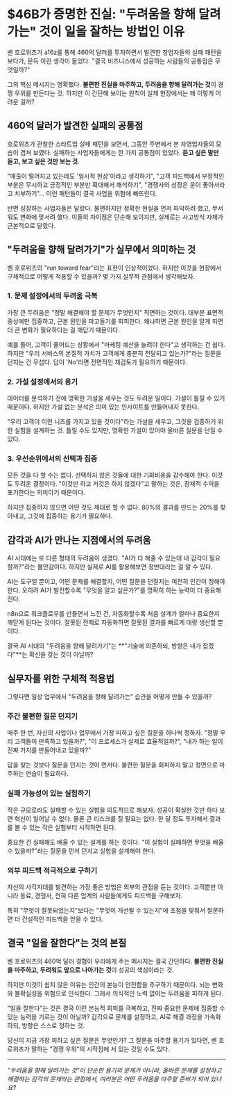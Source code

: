 # $46B가 증명한 진실: "두려움을 향해 달려가는" 것이 일을 잘하는 방법인 이유

벤 호로위츠가 a16z를 통해 460억 달러를 투자하면서 발견한 창업자들의 실패 패턴을 보다가, 문득 이런 생각이 들었다. "결국 비즈니스에서 성공하는 사람들의 공통점은 무엇일까?"

그의 핵심 메시지는 명확했다. **불편한 진실을 마주하고, 두려움을 향해 달려가는 것**이 경쟁 우위를 만든다는 것. 하지만 이 간단해 보이는 원칙이 실제 현장에서는 왜 이렇게 어려운 걸까?

## 460억 달러가 발견한 실패의 공통점

호로위츠가 관찰한 스타트업 실패 패턴을 보면서, 그동안 주변에서 본 자영업자들의 모습이 겹쳐 보였다. 실패하는 사업자들에게는 한 가지 공통점이 있었다. **듣고 싶은 말만 듣고, 보고 싶은 것만 보는 것**.

"매출이 떨어지고 있는데도 '일시적 현상'이라고 생각하기", "고객 피드백에서 부정적인 부분은 무시하고 긍정적인 부분만 확대해서 해석하기", "경쟁사의 성장은 운이 좋아서라고 치부하기"... 이런 패턴들이 결국 사업을 위험에 빠뜨린다.

반면 성장하는 사업자들은 달랐다. 불편하지만 정확한 현실을 먼저 파악하려 했고, 무서워도 변화에 맞서려 했다. 이들의 차이점은 단순해 보이지만, 실제로는 사고방식 자체가 근본적으로 달랐다.

## "두려움을 향해 달려가기"가 실무에서 의미하는 것

벤 호로위츠의 "run toward fear"라는 표현이 인상적이었다. 하지만 이것을 현장에서 구체적으로 어떻게 적용할 수 있을까? 몇 가지 실무적 관점에서 생각해보자.

### 1. 문제 설정에서의 두려움 극복

가장 큰 두려움은 "정말 해결해야 할 문제가 무엇인지" 직면하는 것이다. 대부분 표면적 증상에만 집중하고, 근본 원인을 파고들기를 회피한다. 왜냐하면 근본 원인을 알게 되면 더 큰 변화가 필요하다는 걸 깨닫기 때문이다.

예를 들어, 고객이 줄어드는 상황에서 "마케팅 예산을 늘려야 한다"고 생각하는 건 쉽다. 하지만 "우리 서비스의 본질적 가치가 고객에게 충분히 전달되고 있는가?"라는 질문을 던지는 건 무섭다. 답이 'No'라면 전면적인 재검토가 필요하기 때문이다.

### 2. 가설 설정에서의 용기

데이터를 분석하기 전에 명확한 가설을 세우는 것도 두려운 일이다. 가설이 틀릴 수 있기 때문이다. 하지만 가설 없는 분석은 의미 있는 인사이트를 만들어내지 못한다.

"우리 고객이 이런 니즈를 가지고 있을 것이다"라는 가설을 세우고, 그것을 검증하기 위한 실험을 설계하는 것. 틀릴 수도 있지만, 명확한 가설이 있어야 올바른 질문을 던질 수 있다.

### 3. 우선순위에서의 선택과 집중

모든 것을 다 할 수는 없다. 선택하지 않은 것들에 대한 기회비용을 감수해야 한다. 이것도 두려운 결정이다. "이것만 하고 저것은 하지 않겠다"고 말하는 것은, 잠재적 수익을 포기한다는 의미이기 때문이다.

하지만 집중하지 않으면 어떤 것도 제대로 할 수 없다. 80%의 결과를 만드는 20%를 찾아내고, 그것에 집중하는 용기가 필요하다.

## 감각과 AI가 만나는 지점에서의 두려움

AI 시대에는 또 다른 형태의 두려움이 생겼다. "AI가 다 해줄 수 있는데 내 감각이 필요할까?"라는 불안감이다. 하지만 실제로 AI를 활용해보면 정반대라는 걸 알 수 있다.

AI는 도구일 뿐이고, 어떤 문제를 해결할지, 어떤 질문을 던질지는 여전히 인간이 정해야 한다. 오히려 AI가 발전할수록 "무엇을 알고 싶은가?"를 명확히 하는 능력이 더 중요해진다.

n8n으로 워크플로우를 만들면서 느낀 건, 자동화할수록 처음 설계가 얼마나 중요한지 깨닫게 된다는 것이다. 잘못된 전제로 자동화하면 잘못된 결과를 빠르게 대량 생산할 뿐이다.

결국 AI 시대의 "두려움을 향해 달려가기"는 **"기술에 의존하되, 방향은 내가 잡겠다"**는 확신을 갖는 것이 아닐까?

## 실무자를 위한 구체적 적용법

그렇다면 일상 업무에서 "두려움을 향해 달려가는" 습관을 어떻게 만들 수 있을까?

### 주간 불편한 질문 던지기

매주 한 번, 자신의 사업이나 업무에서 가장 피하고 싶은 질문을 하나씩 정하자. "정말 우리 고객들이 만족하고 있을까?", "이 프로세스가 실제로 효율적일까?", "내가 하는 일이 진짜 가치를 만들어내고 있을까?"

답을 찾는 것보다 질문을 던지는 것이 먼저다. 불편한 질문을 회피하지 말고 정면으로 마주하는 연습이 필요하다.

### 실패 가능성이 있는 실험하기

작은 규모로라도 실패할 수 있는 실험을 의도적으로 해보자. 성공이 확실한 것만 하다 보면 혁신이 일어날 수 없다. 물론 큰 리스크를 질 필요는 없다. 한 달 정도 투자해서 결과를 볼 수 있는 작은 실험부터 시작하면 된다.

중요한 건 실패해도 배울 수 있는 설계를 하는 것이다. "이 실험이 실패하면 무엇을 배울 수 있을까?"라는 질문을 먼저 던지고 실험을 설계해야 한다.

### 외부 피드백 적극적으로 구하기

자신의 사각지대를 발견하는 가장 좋은 방법은 외부의 관점을 듣는 것이다. 고객뿐만 아니라 동료, 경쟁사, 전혀 다른 업계의 사람들에게도 피드백을 구해보자.

특히 "무엇이 잘못되었는지"보다는 "무엇이 개선될 수 있는지"에 초점을 맞춰서 질문하면 더 건설적인 피드백을 얻을 수 있다.

## 결국 "일을 잘한다"는 것의 본질

벤 호로위츠의 460억 달러 경험이 우리에게 주는 메시지는 결국 간단하다. **불편한 진실을 마주하고, 두려워도 앞으로 나아가는 것**이 성공의 핵심이라는 것.

하지만 이것이 쉽지 않은 이유는 인간의 본능이 안전함을 추구하기 때문이다. 뇌는 변화와 불확실성을 위험으로 인식한다. 그래서 의식적인 노력 없이는 두려움을 피하게 된다.

"일을 잘한다"는 것은 결국 이런 본능적 회피를 극복하고, 진짜 중요한 문제에 집중할 수 있는 능력을 기르는 것이 아닐까? 감각으로 문제를 설정하고, AI로 해결 과정을 가속화하되, 방향은 스스로 정하는 것.

당신이 지금 가장 피하고 싶은 질문은 무엇인가? 그 질문을 마주할 용기가 있다면, 벤 호로위츠가 말하는 "경쟁 우위"의 시작점에 서 있는 것일 수도 있다.

---

*"두려움을 향해 달려가는 것"이 단순한 용기의 문제가 아니라, 올바른 문제를 설정하고 해결하는 감각의 문제라는 관점에서, 여러분은 어떤 두려움을 마주할 준비가 되어 있나요?*